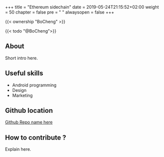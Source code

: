 +++
title = "Ethereum sidechain"
date = 2019-05-24T21:15:52+02:00
weight = 50
chapter = false
pre = "<i class='fa ela-page'></i> "
alwaysopen = false
+++

{{< ownership "BoCheng" >}}

{{< todo "@BoCheng">}}

## About

Short intro here.

## Useful skills

* Android programming
* Design
* Marketing

## Github location

[Github Repo name here](https://www.github.com/yourrepourl)

## How to contribute ?

Explain here.
